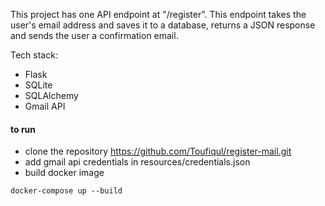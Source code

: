 This project has one API endpoint at "/register".
This endpoint takes the user's email address and saves it to a database, returns a JSON response and sends the user a confirmation email.

Tech stack:

- Flask
- SQLite
- SQLAlchemy
- Gmail API

#### to run



- clone the repository https://github.com/Toufiqul/register-mail.git
- add gmail api credentials in resources/credentials.json
- build docker image

```
docker-compose up --build
```
